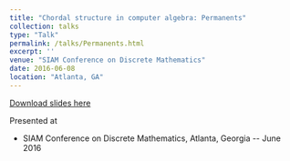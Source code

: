 ```yaml
---
title: "Chordal structure in computer algebra: Permanents"
collection: talks
type: "Talk"
permalink: /talks/Permanents.html
excerpt: ''
venue: "SIAM Conference on Discrete Mathematics"
date: 2016-06-08
location: "Atlanta, GA"
---
```


[Download slides here](../files/2016-Permanents.pdf)

Presented at

* SIAM Conference on Discrete Mathematics, Atlanta, Georgia -- June 2016
